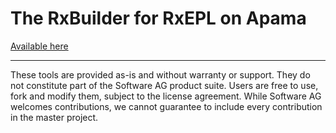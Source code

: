 # The RxBuilder for RxEPL on Apama
[Available here](https://softwareag.github.io/apama-rxbuilder/)

------------------------------

These tools are provided as-is and without warranty or support. They do not constitute part of the Software AG product suite. Users are free to use, fork and modify them, subject to the license agreement. While Software AG welcomes contributions, we cannot guarantee to include every contribution in the master project.
